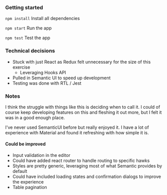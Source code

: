 ### Getting started
`npm install`
Install all dependencies

`npm start`
Run the app

`npm test`
Test the app

### Technical decisions
- Stuck with just React as Redux felt unnecessary for the size of this exercise
  - Leveraging Hooks API
- Pulled in Semantic UI to speed up development
- Testing was done with RTL / Jest

### Notes
I think the struggle with things like this is deciding when to call it. I could of course keep developing features on
this and fleshing it out more, but I felt it was in a good enough place.

I've never used SemanticUI before but really enjoyed it. I have a lot of experience with Material and found it
refreshing with how simple it is.

#### Could be improved
- Input validation in the editor
- Could have added react router to handle routing to specific hawks
- Styles are pretty generic, leveraging most of what Semantic provides by default
- Could have included loading states and confirmation dialogs to improve the experience
- Table pagination

